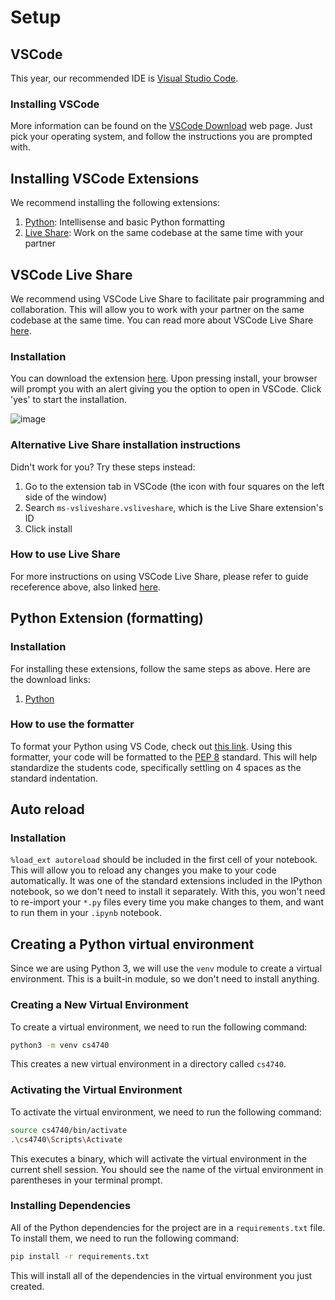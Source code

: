 # Setup

## VSCode

This year, our recommended IDE is [Visual Studio Code](https://code.visualstudio.com).

### Installing VSCode

More information can be found on the [VSCode Download](https://code.visualstudio.com/download) web page. Just pick your operating system, and follow the instructions you are prompted with.

## Installing VSCode Extensions

We recommend installing the following extensions:

1. [Python](https://marketplace.visualstudio.com/items?itemName=ms-python.python): Intellisense and basic Python formatting
2. [Live Share](https://marketplace.visualstudio.com/items?itemName=MS-vsliveshare.vsliveshare): Work on the same codebase at the same time with your partner

## VSCode Live Share

We recommend using VSCode Live Share to facilitate pair programming and collaboration. This will allow you to work with your partner on the same codebase at the same time. You can read more about VSCode Live Share [here](https://code.visualstudio.com/learn/collaboration/live-share).

### Installation

You can download the extension [here](https://marketplace.visualstudio.com/items?itemName=MS-vsliveshare.vsliveshare). Upon pressing install, your browser will prompt you with an alert giving you the option to open in VSCode. Click 'yes' to start the installation.

![image](/guide_images/install-button.png)

### Alternative Live Share installation instructions

Didn't work for you? Try these steps instead:

1. Go to the extension tab in VSCode (the icon with four squares on the left side of the window)
2. Search `ms-vsliveshare.vsliveshare`, which is the Live Share extension's ID
3. Click install

### How to use Live Share

For more instructions on using VSCode Live Share, please refer to guide receference above, also linked [here](https://code.visualstudio.com/learn/collaboration/live-share#_get-started-with-live-share).

## Python Extension (formatting)

### Installation

For installing these extensions, follow the same steps as above. Here are the download links:

1. [Python](https://marketplace.visualstudio.com/items?itemName=ms-python.python)

### How to use the formatter

To format your Python using VS Code, check out [this link](https://code.visualstudio.com/docs/python/formatting). Using this formatter, your code will be formatted to the [PEP 8](https://www.python.org/dev/peps/pep-0008/) standard. This will help standardize the students code, specifically settling on
4 spaces as the standard indentation.

## Auto reload

### Installation

`%load_ext autoreload` should be included in the first cell of your notebook. This will allow you to reload any changes you make to your code automatically. It was one of the standard extensions included in the IPython notebook, so we don't need to install it separately. With this, you won't need to re-import your `*.py` files every time you make changes to them, and want to run them in your `.ipynb` notebook.

## Creating a Python virtual environment

Since we are using Python 3, we will use the `venv` module to create a virtual environment. This is a built-in module, so we don't need to install anything.

### Creating a New Virtual Environment

To create a virtual environment, we need to run the following command:

```bash
python3 -m venv cs4740
```

This creates a new virtual environment in a directory called `cs4740`.

### Activating the Virtual Environment

To activate the virtual environment, we need to run the following command:

```bash
source cs4740/bin/activate
.\cs4740\Scripts\Activate
```

This executes a binary, which will activate the virtual environment in the current shell session. You should see the name of the virtual environment in parentheses in your terminal prompt.

### Installing Dependencies

All of the Python dependencies for the project are in a `requirements.txt` file. To install them, we need to run the following command:

```bash
pip install -r requirements.txt
```

This will install all of the dependencies in the virtual environment you just created.